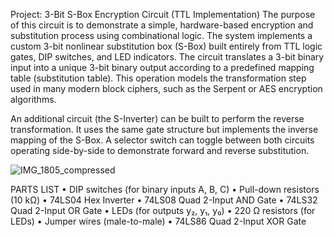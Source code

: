 Project: 3-Bit S-Box Encryption Circuit (TTL Implementation)
The purpose of this circuit is to demonstrate a simple, hardware-based encryption and substitution process using combinational logic. The system implements a custom 3-bit nonlinear substitution box (S-Box) built entirely from TTL logic gates, DIP switches, and LED indicators. The circuit translates a 3-bit binary input into a unique 3-bit binary output according to a predefined mapping table (substitution table). This operation models the transformation step used in many modern block ciphers, such as the Serpent or AES encryption algorithms. 

An additional circuit (the S-Inverter) can be built to perform the reverse transformation.
It uses the same gate structure but implements the inverse mapping of the S-Box. A selector switch can toggle between both circuits operating side-by-side to demonstrate forward and reverse substitution.



![IMG_1805_compressed](https://github.com/user-attachments/assets/0f58762e-e1a4-4288-8142-54bf3cb0cd2d)

PARTS LIST
	•	DIP switches (for binary inputs A, B, C)
	•	Pull-down resistors (10 kΩ)
	•	74LS04 Hex Inverter
	•	74LS08 Quad 2-Input AND Gate
	•	74LS32 Quad 2-Input OR Gate
	•	LEDs (for outputs y₂, y₁, y₀)
	•	220 Ω resistors (for LEDs)
	•	Jumper wires (male-to-male)
	•	74LS86 Quad 2-Input XOR Gate 

  
